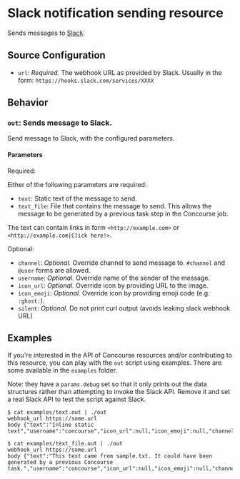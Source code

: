 Slack notification sending resource
===================================

Sends messages to [Slack](https://slack.com).

Source Configuration
--------------------

-	`url`: *Required.* The webhook URL as provided by Slack. Usually in the form: `https://hooks.slack.com/services/XXXX`

Behavior
--------

### `out`: Sends message to Slack.

Send message to Slack, with the configured parameters.

#### Parameters

Required:

Either of the following parameters are required:

-	`text`: Static text of the message to send.
-	`text_file`: File that contains the message to send. This allows the message to be generated by a previous task step in the Concourse job.

The text can contain links in form `<http://example.com>` or `<http://example.com|Click here!>`.

Optional:

-	`channel`: *Optional.* Override channel to send message to. `#channel` and `@user` forms are allowed.
-	`username`: *Optional.* Override name of the sender of the message.
-	`icon_url`: *Optional.* Override icon by providing URL to the image.
-	`icon_emoji`: *Optional.* Override icon by providing emoji code (e.g. `:ghost:`).
- `silent`: *Optional.* Do not print curl output (avoids leaking slack webhook URL)

Examples
--------

If you're interested in the API of Concourse resources and/or contributing to this resource, you can play with the `out` script using examples. There are some available in the `examples` folder.

Note: they have a `params.debug` set so that it only prints out the data structures rather than attempting to invoke the Slack API. Remove it and set a real Slack API to test the script against Slack.

```
$ cat examples/text.out | ./out
webhook_url https://some.url
body {"text":"Inline static text","username":"concourse","icon_url":null,"icon_emoji":null,"channel":null}

$ cat examples/text_file.out | ./out
webhook_url https://some.url
body {"text":"This text came from sample.txt. It could have been generated by a previous Concourse task.","username":"concourse","icon_url":null,"icon_emoji":null,"channel":null}
```
